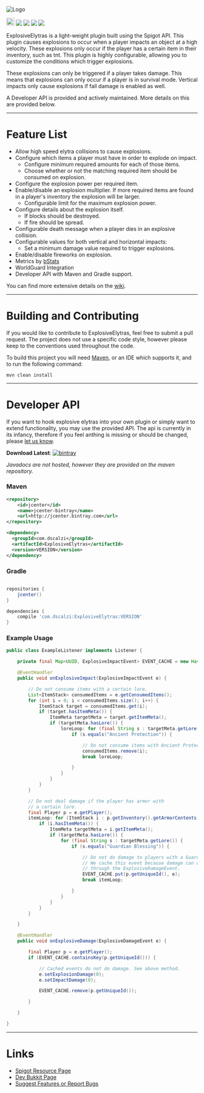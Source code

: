 ![Logo](https://i.imgur.com/PQAl7si.png)

[<img src="https://ci.appveyor.com/api/projects/status/v982bn9k4lbgfu3s?retina=true" height="20.74px"></img>](https://ci.appveyor.com/project/dscalzi/explosiveelytras) [![](https://img.shields.io/github/license/dscalzi/ExplosiveElytras.svg)](https://github.com/dscalzi/ExplosiveElytras/blob/master/LICENSE) ![](https://img.shields.io/badge/Spigot-1.9.x--1.13.x-orange.svg) ![](https://img.shields.io/badge/Java-8+-ec2025.svg) [![](https://discordapp.com/api/guilds/211524927831015424/widget.png)](https://discordapp.com/invite/Fcrh6PT)

ExplosiveElytras is a light-weight plugin built using the Spigot API. This plugin causes explosions to occur when a player impacts an object at a high velocity. These explosions only occur if the player has a certain item in their inventory, such as tnt. This plugin is highly configurable, allowing you to customize the conditions which trigger explosions.

These explosions can only be triggered if a player takes damage. This means that explosions can only occur if a player is in survival mode. Vertical impacts only cause explosions if fall damage is enabled as well.

A Developer API is provided and actively maintained. More details on this are provided below.

---

# Feature List

* Allow high speed elytra collisions to cause explosions.
* Configure which items a player must have in order to explode on impact.
    * Configure minimum required amounts for each of those items.
    * Choose whether or not the matching required item should be consumed on explosion.
* Configure the explosion power per required item.
* Enable/disable an explosion multiplier. If more required items are found in a player's inventory the explosion will be larger.
    * Configurable limit for the maximum explosion power.
* Configure details about the explosion itself.
    * If blocks should be destroyed.
    * If fire should be spread.
* Configurable death message when a player dies in an explosive collision.
* Configurable values for both vertical and horizontal impacts:
    * Set a minimum damage value required to trigger explosions.
* Enable/disable fireworks on explosion.
* Metrics by [bStats](https://bstats.org/plugin/bukkit/ExplosiveElytras)
* WorldGuard Integration
* Developer API with Maven and Gradle support.

You can find more extensive details on the [wiki](https://github.com/dscalzi/ExplosiveElytras/wiki).

---

# Building and Contributing

If you would like to contribute to ExplosiveElytras, feel free to submit a pull request. The project does not use a specific code style, however please keep to the conventions used throughout the code.

To build this project you will need [Maven](https://maven.apache.org/), or an IDE which supports it, and to run the following command:

```shell
mvn clean install
```

---

# Developer API

If you want to hook explosive elytras into your own plugin or simply want to extend functionality, you may use the provided API. The api is currently in its infancy, therefore if you feel anthing is missing or should be changed, please [let us know](https://github.com/dscalzi/ExplosiveElytras/issues).

**Download Latest**: [![bintray](https://api.bintray.com/packages/dscalzi/maven/ExplosiveElytras/images/download.svg)](https://bintray.com/dscalzi/maven/ExplosiveElytras/_latestVersion)

*Javadocs are not hosted, however they are provided on the maven repository.*

### Maven

```XML
<repository>
    <id>jcenter</id>
    <name>jcenter-bintray</name>
    <url>http://jcenter.bintray.com</url>
</repository>

<dependency>
  <groupId>com.dscalzi</groupId>
  <artifactId>ExplosiveElytras</artifactId>
  <version>VERSION</version>
</dependency>
```

### Gradle

```gradle

repositories {
    jcenter()
}

dependencies {
    compile 'com.dscalzi:ExplosiveElytras:VERSION'
}
```

### Example Usage

```java
public class ExampleListener implements Listener {

    private final Map<UUID, ExplosiveImpactEvent> EVENT_CACHE = new HashMap<UUID, ExplosiveImpactEvent>();

    @EventHandler
    public void onExplosiveImpact(ExplosiveImpactEvent e) {

        // Do not consume items with a certain lore.
        List<ItemStack> consumedItems = e.getConsumedItems();
        for (int i = 0; i < consumedItems.size(); i++) {
            ItemStack target = consumedItems.get(i);
            if (target.hasItemMeta()) {
                ItemMeta targetMeta = target.getItemMeta();
                if (targetMeta.hasLore()) {
                    loreLoop: for (final String s : targetMeta.getLore()) {
                        if (s.equals("Ancient Protection")) {

                            // Do not consume items with Ancient Protection.
                            consumedItems.remove(i);
                            break loreLoop;

                        }
                    }
                }
            }
        }

        // Do not deal damage if the player has armor with
        // a certain lore.
        final Player p = e.getPlayer();
        itemLoop: for (ItemStack i : p.getInventory().getArmorContents()) {
            if (i.hasItemMeta()) {
                ItemMeta targetMeta = i.getItemMeta();
                if (targetMeta.hasLore()) {
                    for (final String s : targetMeta.getLore()) {
                        if (s.equals("Guardian Blessing")) {

                            // Do not do damage to players with a Guardian Blessing.
                            // We cache this event because damage can only be edited
                            // through the ExplosiveDamageEvent.
                            EVENT_CACHE.put(p.getUniqueId(), e);
                            break itemLoop;

                        }
                    }
                }
            }
        }

    }

    @EventHandler
    public void onExplosiveDamage(ExplosiveDamageEvent e) {

        final Player p = e.getPlayer();
        if (EVENT_CACHE.containsKey(p.getUniqueId())) {

            // Cached events do not do damage. See above method.
            e.setExplosionDamage(0);
            e.setImpactDamage(0);

            EVENT_CACHE.remove(p.getUniqueId());

        }

    }

}
```

---

# Links

* [Spigot Resource Page](https://www.spigotmc.org/resources/explosiveelytras.43493/)
* [Dev Bukkit Page](https://dev.bukkit.org/projects/explosiveelytras)
* [Suggest Features or Report Bugs](https://github.com/dscalzi/ExplosiveElytras/issues)